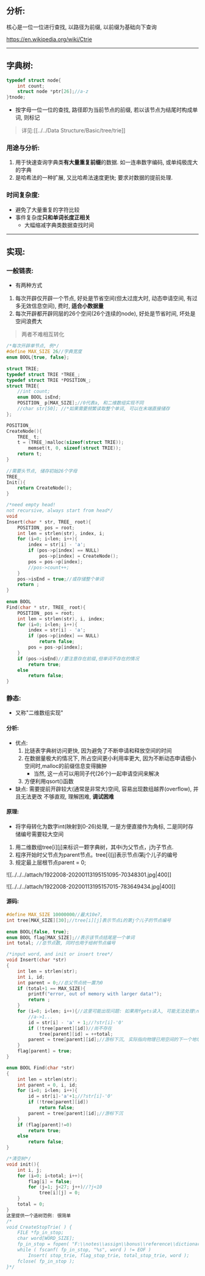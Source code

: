 ## 分析:
核心是一位一位进行查找, 以路径为前缀, 以前缀为基础向下查询

https://en.wikipedia.org/wiki/Ctrie

***

## 字典树:
```c
typedef struct node{
	int count;
	struct node *ptr[26];//a-z
}tnode;
```
- 按字母一位一位的查找, 路径即为当前节点的前缀, 若以该节点为结尾时构成单词, 则标记
>详见:[[../../Data Structure/Basic/tree/trie]]

### 用途与分析:
1. 用于快速查询字典类**有大量重复前缀**的数据. 如一连串数字编码, 或单纯极庞大的字典
2. 是哈希法的一种扩展, 又比哈希法速度更快; 要求对数据的提前处理.
### 时间复杂度:
- 避免了大量重复的字符比较
- 事件复杂度**只和单词长度正相关**
	- 大幅缩减字典类数据查找时间

***

## 实现:
### 一般链表:
- 有两种方式
1. 每次开辟仅开辟一个节点, 好处是节省空间(但太过庞大时, 动态申请空间, 有过多无效信息空间), 费时, **适合小数据量**
2. 每次开辟都开辟同层的26个空间(26个连续的node), 好处是节省时间, 坏处是空间浪费大
> 两者不难相互转化
```c
/*每次开辟单节点, 例*/
#define MAX_SIZE 26//字典宽度
enum BOOL{true, false};
 
struct TRIE;
typedef struct TRIE *TREE_;
typedef struct TRIE *POSITION_;
struct TRIE{
    //int count;
    enum BOOL isEnd;
    POSITION_ p[MAX_SIZE];//0代表a, 和二维数组实现不同
    //char str[50]; //*如果需要频繁读取整个单词, 可以在末端直接储存
};

POSITION_ 
CreateNode(){
    TREE_ t;
    t = (TREE_)malloc(sizeof(struct TRIE));
        memset(t, 0, sizeof(struct TRIE));
    return t;
}
  
//需要头节点, 储存初始26个字母
TREE_ 
Init(){
    return CreateNode();
}

/*need empty head!
not recursive, always start from head*/
void 
Insert(char * str, TREE_ root){
    POSITION_ pos = root;
    int len = strlen(str), index, i;
    for (i=0; i<len; i++){
        index = str[i] - 'a';
        if (pos->p[index] == NULL)
            pos->p[index] = CreateNode();
        pos = pos->p[index];
        //pos->count++;
    }
    pos->isEnd = true;//或存储整个单词
    return ;
}
  
enum BOOL 
Find(char * str, TREE_ root){
    POSITION_ pos = root;
    int len = strlen(str), i, index;
    for (i=0; i<len; i++){
        index = str[i] - 'a';
        if (pos->p[index] == NULL)
            return false;
        pos = pos->p[index];
    }
    if (pos->isEnd)//要注意存在前缀,但单词不存在的情况
        return true;
    else
        return false;
}
```

### 静态:
- 又称"二维数组实现"
#### 分析:
- 优点: 
	1. 比链表字典树访问更快, 因为避免了不断申请和释放空间的时间
	2. 在数据量极大的情况下, 所占空间更小利用率更大, 因为不断动态申请细小空间时,malloc的前缀信息变得臃肿
		- 当然, 这一点可以用同子代(26个)一起申请空间来解决
	3. 方便利用qsort()函数
- 缺点: 
	需要提前开辟较大(通常是非常大)空间, 容易出现数组越界(overflow), 并且无法更改
	不够直观, 理解困难, **调试困难**
#### 原理:
- 将字母转化为数字int(映射到0-26)处理, 一是方便直接作为角标, 二是同时存储编号需要较大空间
1. 用二维数组tree[i]\[j]来标识一颗字典树，其中i为父节点，j为子节点.
2. 程序开始时父节点为parent节点。tree[i]\[j]表示节点i第j个儿子的编号
3. 规定最上层根节点parent = 0;

![[../../../attach/1922008-20200113195151095-70348301.jpg|400]]

![[../../../attach/1922008-20200113195157015-783649434.jpg|400]]
#### 源码:
```c
#define MAX_SIZE 10000000//最大10e7, 
int tree[MAX_SIZE][30];//tree[i][j]表示节点i的第j个儿子的节点编号
  
enum BOOL{false, true};
enum BOOL flag[MAX_SIZE];//表示该节点结尾是一个单词
int total; //总节点数, 同时也用于给树节点编号

/*input word, and init or insert tree*/
void Insert(char *str)
{
    int len = strlen(str);
    int i, id;
    int parent = 0;//总父节点统一置为0
    if (total+1 == MAX_SIZE){
        printf("error, out of memory with larger data!");
        return ;
    }
    for (i=0; i<len; i++){//这里可能出现问题: 如果用fgets读入, 可能无法处理\n
        //a->1...
        id = str[i] - 'a' + 1;//?str[i]-'0'
        if (!tree[parent][id])//尚不存在
            tree[parent][id] = ++total;
        parent = tree[parent][id];//游标下沉, 实际指向物理已用空间的下一个地址
    }
    flag[parent] = true;
}

enum BOOL Find(char *str)
{
    int len = strlen(str);
    int parent = 0, i, id;
    for (i=0; i<len; i++){
        id = str[i]-'a'+1;//?str[i]-'0'
        if (!tree[parent][id])
            return false;
        parent = tree[parent][id];//游标下沉
    }
	if (flag[parent]!=0)
    	return true;
	else
		return false;
}

/*清空树*/
void init(){
    int i, j;
    for (i=0; i<total; i++){
        flag[i] = false;
        for (j=1; j<27; j++)//?j<10
            tree[i][j] = 0;
    }
    total = 0;
}
这里提供一个造树范例: 很简单
/*
void CreateStopTrie( ) {
    FILE *fp_in_stop;
    char word[WORD_SIZE];
    fp_in_stop = fopen( "F:\\notes\\assign\\bonus\\reference\\dictionary.txt", "r" );
    while ( fscanf( fp_in_stop, "%s", word ) != EOF )
        Insert( stop_trie, flag_stop_trie, total_stop_trie, word );
    fclose( fp_in_stop );
}*/
```